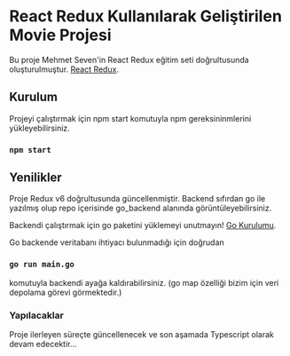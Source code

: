 # React Redux Kullanılarak Geliştirilen Movie Projesi

Bu proje Mehmet Seven'in React Redux eğitim seti doğrultusunda oluşturulmuştur. [React Redux](https://www.udemy.com/course/react-redux-egitimi).

## Kurulum

Projeyi çalıştırmak için npm start komutuyla npm gereksininmlerini yükleyebilirsiniz.

### `npm start`

## Yenilikler

Proje Redux v6 doğrultusunda güncellenmiştir. Backend sıfırdan go ile yazılmış olup repo içerisinde go_backend alanında görüntüleyebilirsiniz.

Backendi çalıştırmak için go paketini yüklemeyi unutmayın! [Go Kurulumu](https://go.dev/learn/).

Go backende veritabanı ihtiyacı bulunmadığı için doğrudan
### `go run main.go`
komutuyla backendi ayağa kaldırabilirsiniz. (go map özelliği bizim için veri depolama görevi görmektedir.)


### Yapılacaklar

Proje ilerleyen süreçte güncellenecek ve son aşamada Typescript olarak devam edecektir...
